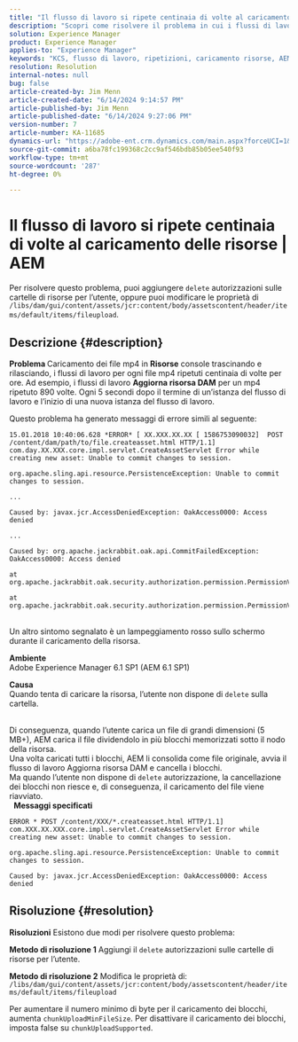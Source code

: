 ```yaml
---
title: "Il flusso di lavoro si ripete centinaia di volte al caricamento delle risorse | AEM"
description: "Scopri come risolvere il problema in cui i flussi di lavoro per ogni mp4 si ripetono centinaia di volte per ore dopo la fine di un’istanza di flusso di lavoro."
solution: Experience Manager
product: Experience Manager
applies-to: "Experience Manager"
keywords: "KCS, flusso di lavoro, ripetizioni, caricamento risorse, AEM 6.1, Adobe Experience Manager 6.1, Risoluzione dei problemi"
resolution: Resolution
internal-notes: null
bug: false
article-created-by: Jim Menn
article-created-date: "6/14/2024 9:14:57 PM"
article-published-by: Jim Menn
article-published-date: "6/14/2024 9:27:06 PM"
version-number: 7
article-number: KA-11685
dynamics-url: "https://adobe-ent.crm.dynamics.com/main.aspx?forceUCI=1&pagetype=entityrecord&etn=knowledgearticle&id=1e7a8d20-932a-ef11-840a-000d3a5a67ba"
source-git-commit: a6ba78fc199368c2cc9af546bdb85b05ee540f93
workflow-type: tm+mt
source-wordcount: '287'
ht-degree: 0%

---
```


# Il flusso di lavoro si ripete centinaia di volte al caricamento delle risorse | AEM


Per risolvere questo problema, puoi aggiungere `delete` autorizzazioni sulle cartelle di risorse per l’utente, oppure puoi modificare le proprietà di
`/libs/dam/gui/content/assets/jcr:content/body/assetscontent/header/items/default/items/fileupload`.

## Descrizione {#description}


<b>Problema </b>
Caricamento dei file mp4 in <b>Risorse</b> console trascinando e rilasciando, i flussi di lavoro per ogni file mp4 ripetuti centinaia di volte per ore.
Ad esempio, i flussi di lavoro <b>Aggiorna risorsa DAM</b> per un mp4 ripetuto 890 volte. Ogni 5 secondi dopo il termine di un’istanza del flusso di lavoro e l’inizio di una nuova istanza del flusso di lavoro.

Questo problema ha generato messaggi di errore simili al seguente:


```
15.01.2018 10:40:06.628 *ERROR* [ XX.XXX.XX.XX [ 1586753090032]  POST /content/dam/path/to/file.createasset.html HTTP/1.1]  com.day.XX.XXX.core.impl.servlet.CreateAssetServlet Error while creating new asset: Unable to commit changes to session.

org.apache.sling.api.resource.PersistenceException: Unable to commit changes to session.

...

Caused by: javax.jcr.AccessDeniedException: OakAccess0000: Access denied

...

Caused by: org.apache.jackrabbit.oak.api.CommitFailedException: OakAccess0000: Access denied

at org.apache.jackrabbit.oak.security.authorization.permission.PermissionValidator.checkPermissions(PermissionValidator.java:212)

at org.apache.jackrabbit.oak.security.authorization.permission.PermissionValidator.childNodeDeleted(PermissionValidator.java:168)
```


<br>Un altro sintomo segnalato è un lampeggiamento rosso sullo schermo durante il caricamento della risorsa.

<b>Ambiente</b>
<br>Adobe Experience Manager 6.1 SP1 (AEM 6.1 SP1)

<b>Causa </b>
<br>Quando tenta di caricare la risorsa, l’utente non dispone di `delete` sulla cartella.

<br>Di conseguenza, quando l’utente carica un file di grandi dimensioni (5 MB+), AEM carica il file dividendolo in più blocchi memorizzati sotto il nodo della risorsa.
<br>Una volta caricati tutti i blocchi, AEM li consolida come file originale, avvia il flusso di lavoro Aggiorna risorsa DAM e cancella i blocchi.
<br>Ma quando l’utente non dispone di `delete` autorizzazione, la cancellazione dei blocchi non riesce e, di conseguenza, il caricamento del file viene riavviato.
<br> 
<b>Messaggi specificati</b>



```
ERROR * POST /content/XXX/*.createasset.html HTTP/1.1]  com.XXX.XX.XXX.core.impl.servlet.CreateAssetServlet Error while creating new asset: Unable to commit changes to session.

org.apache.sling.api.resource.PersistenceException: Unable to commit changes to session.

Caused by: javax.jcr.AccessDeniedException: OakAccess0000: Access denied
```



## Risoluzione {#resolution}


<b>Risoluzioni</b>
Esistono due modi per risolvere questo problema:<b> </b>

<b>Metodo di risoluzione 1</b>
Aggiungi il `delete` autorizzazioni sulle cartelle di risorse per l’utente.

<b>Metodo di risoluzione 2</b>
Modifica le proprietà di:
`/libs/dam/gui/content/assets/jcr:content/body/assetscontent/header/items/default/items/fileupload`

Per aumentare il numero minimo di byte per il caricamento dei blocchi, aumenta `chunkUploadMinFileSize`.
Per disattivare il caricamento dei blocchi, imposta false su `chunkUploadSupported`.
